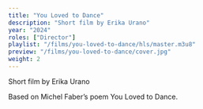 ```yaml
---
title: "You Loved to Dance"
description: "Short film by Erika Urano"
year: "2024"
roles: ["Director"]
playlist: "/films/you-loved-to-dance/hls/master.m3u8"
preview: "/films/you-loved-to-dance/cover.jpg"
weight: 2
---
```

Short film by Erika Urano

Based on Michel Faber’s poem You Loved to Dance.
